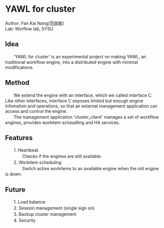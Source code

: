 # YAWL for cluster

Author: Fan Kai Nang(范啟能)  
Lab: Worflow lab, SYSU  

## Idea
　　'YAWL for cluster' is an experimental project on making YAWL, an traditional workflow engine, into a distributed engine with minimal modifications.  

## Method
　　We extend the engine with an interface, which we called interface C. Like other interfaces, interface C exposes limited but enough engine infomation and operations, so that an external management application can access and control the engine.  
　　The management application 'cluster_client' manages a set of workflow engines, provides workitem scheudling and HA services.  

## Features
　　1. Heartbeat.  
　　　　Checks if the engines are still available.  
　　2. Workitem scheduling  
　　　　Switch active workitems to an available engine when the old engine is down.  

## Future
　　1. Load balance  
　　2. Session management (single sign on)  
　　3. Backup cluster management  
　　4. Security  
